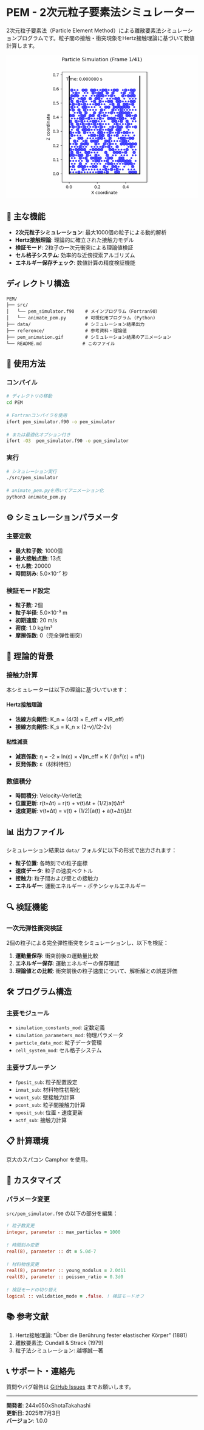# PEM - 2次元粒子要素法シミュレーター

2次元粒子要素法（Particle Element Method）による離散要素法シミュレーションプログラムです。粒子間の接触・衝突現象をHertz接触理論に基づいて数値計算します。

![PEM Animation](pem_animation.gif)

## 🔬 主な機能

- **2次元粒子シミュレーション**: 最大1000個の粒子による動的解析
- **Hertz接触理論**: 理論的に確立された接触力モデル
- **検証モード**: 2粒子の一次元衝突による理論値検証
- **セル格子システム**: 効率的な近傍探索アルゴリズム
- **エネルギー保存チェック**: 数値計算の精度検証機能

## ディレクトリ構造

```
PEM/
├── src/
│   └── pem_simulator.f90    # メインプログラム（Fortran90）
│   └── animate_pem.py       # 可視化用プログラム (Python)
├── data/                    # シミュレーション結果出力
├── reference/               # 参考資料・理論値
├── pem_animation.gif        # シミュレーション結果のアニメーション
└── README.md               # このファイル
```

## 🚀 使用方法

### コンパイル
```bash
# ディレクトリの移動
cd PEM

# Fortranコンパイラを使用
ifort pem_simulator.f90 -o pem_simulator

# または最適化オプション付き
ifort -O3  pem_simulator.f90 -o pem_simulator 
```

### 実行
```bash
# シミュレーション実行
./src/pem_simulator 

# animate_pem.pyを用いてアニメーション化
python3 animate_pem.py
```

## ⚙️ シミュレーションパラメータ

### 主要定数
- **最大粒子数**: 1000個
- **最大接触点数**: 13点
- **セル数**: 20000
- **時間刻み**: 5.0×10⁻⁷ 秒

### 検証モード設定
- **粒子数**: 2個
- **粒子半径**: 5.0×10⁻³ m
- **初期速度**: 20 m/s
- **密度**: 1.0 kg/m³
- **摩擦係数**: 0（完全弾性衝突）

## 🧮 理論的背景

### 接触力計算
本シミュレーターは以下の理論に基づいています：

#### Hertz接触理論
- **法線方向剛性**: K_n = (4/3) × E_eff × √(R_eff)
- **接線方向剛性**: K_s = K_n × (2-ν)/(2-2ν)

#### 粘性減衰
- **減衰係数**: η = -2 × ln(ε) × √(m_eff × K / (ln²(ε) + π²))
- **反発係数**: ε（材料特性）

### 数値積分
- **時間積分**: Velocity-Verlet法
- **位置更新**: r(t+Δt) = r(t) + v(t)Δt + (1/2)a(t)Δt²
- **速度更新**: v(t+Δt) = v(t) + (1/2)[a(t) + a(t+Δt)]Δt

## 📊 出力ファイル

シミュレーション結果は `data/` フォルダに以下の形式で出力されます：

- **粒子位置**: 各時刻での粒子座標
- **速度データ**: 粒子の速度ベクトル
- **接触力**: 粒子間および壁との接触力
- **エネルギー**: 運動エネルギー・ポテンシャルエネルギー

## 🔍 検証機能

### 一次元弾性衝突検証
2個の粒子による完全弾性衝突をシミュレーションし、以下を検証：

1. **運動量保存**: 衝突前後の運動量比較
2. **エネルギー保存**: 運動エネルギーの保存確認
3. **理論値との比較**: 衝突前後の粒子速度について、解析解との誤差評価

## 🛠️ プログラム構造

### 主要モジュール
- `simulation_constants_mod`: 定数定義
- `simulation_parameters_mod`: 物理パラメータ
- `particle_data_mod`: 粒子データ管理
- `cell_system_mod`: セル格子システム

### 主要サブルーチン
- `fposit_sub`: 粒子配置設定
- `inmat_sub`: 材料物性初期化
- `wcont_sub`: 壁接触力計算
- `pcont_sub`: 粒子間接触力計算
- `nposit_sub`: 位置・速度更新
- `actf_sub`: 接触力計算

## 📋 計算環境

京大のスパコン Camphor を使用。


## 🔧 カスタマイズ

### パラメータ変更
`src/pem_simulator.f90` の以下の部分を編集：

```fortran
! 粒子数変更
integer, parameter :: max_particles = 1000

! 時間刻み変更
real(8), parameter :: dt = 5.0d-7

! 材料物性変更
real(8), parameter :: young_modulus = 2.0d11
real(8), parameter :: poisson_ratio = 0.3d0

! 検証モードの切り替え
logical :: validation_mode = .false. ! 検証モードオフ

```

## 📚 参考文献

1. Hertz接触理論: "Über die Berührung fester elastischer Körper" (1881)
2. 離散要素法: Cundall & Strack (1979)
3. 粒子法シミュレーション: 越塚誠一著

## 📞 サポート・連絡先

質問やバグ報告は [GitHub Issues](https://github.com/244x050xShotaTakahashi/PEM/issues) までお願いします。

---

**開発者**: 244x050xShotaTakahashi  
**更新日**: 2025年7月3日  
**バージョン**: 1.0.0
